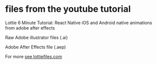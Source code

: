 # files from the youtube tutorial
Lottie 6 Minute Tutorial: React Native iOS and Android native animations from adobe after effects

Raw Adobe illustrator files (.ai)

Adobe After Effects file (.aep)

For more [see lottiefiles.com](lottiefiles.com)
